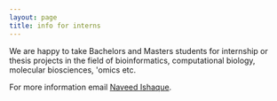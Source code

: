 ```yaml
---
layout: page
title: info for interns
---
```


We are happy to take Bachelors and Masters students for internship or thesis projects in the field of bioinformatics, computational biology, molecular biosciences, 'omics etc. 

For more information email [Naveed Ishaque](mailto:naveed.ishaque@bih-charite.de).
